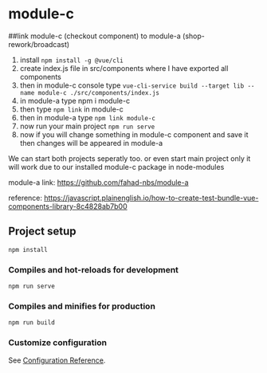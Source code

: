 # module-c

##link module-c (checkout component) to module-a (shop-rework/broadcast)
1. install `npm install -g @vue/cli`
2. create index.js file in src/components where I have exported all components
3. then in module-c console type `vue-cli-service build --target lib --name module-c ./src/components/index.js`
4. in module-a type npm i module-c
5. then type `npm link` in module-c
6. then in module-a type `npm link module-c`
7. now run your main project `npm run serve`
8. now if you will change something in module-c component and save it then changes will be appeared in module-a

We can start both projects seperatly too. 
or even start main project only it will work due to our installed module-c package in node-modules

module-a link: https://github.com/fahad-nbs/module-a

reference: https://javascript.plainenglish.io/how-to-create-test-bundle-vue-components-library-8c4828ab7b00

## Project setup
```
npm install
```

### Compiles and hot-reloads for development
```
npm run serve
```

### Compiles and minifies for production
```
npm run build
```

### Customize configuration
See [Configuration Reference](https://cli.vuejs.org/config/).
